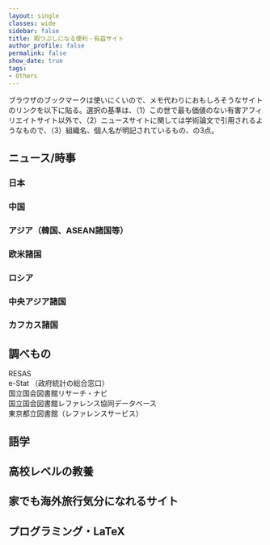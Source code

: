 ```yaml
---
layout: single
classes: wide
sidebar: false
title: 暇つぶしになる便利・有益サイト
author_profile: false
permalink: false
show_date: true
tags:
- Others
---
```

ブラウザのブックマークは使いにくいので、メモ代わりにおもしろそうなサイトのリンクを以下に貼る。選択の基準は、（1）この世で最も価値のない有害アフィリエイトサイト以外で、（2）ニュースサイトに関しては学術論文で引用されるようなもので、（3）組織名、個人名が明記されているもの、の3点。

## ニュース/時事
### 日本

### 中国

### アジア（韓国、ASEAN諸国等）

### 欧米諸国

### ロシア

### 中央アジア諸国

### カフカス諸国
## 調べもの
RESAS <br>
e-Stat （政府統計の総合窓口）<br>
国立国会図書館リサーチ・ナビ<br>
国立国会図書館レファレンス協同データベース<br>
東京都立図書館（レファレンスサービス）<br>


## 語学

## 高校レベルの教養

## 家でも海外旅行気分になれるサイト

## プログラミング・LaTeX